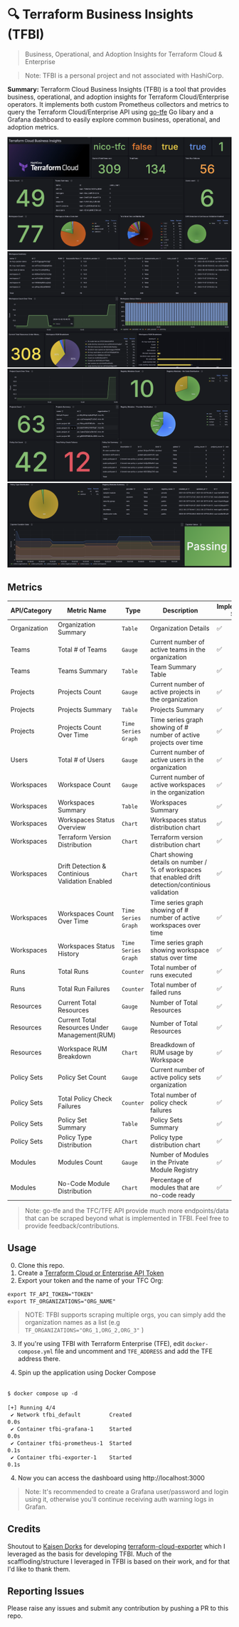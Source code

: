 # 🔍 Terraform Business Insights (TFBI) 
> Business, Operational, and Adoption Insights for Terraform Cloud & Enterprise 

> Note: TFBI is a personal project and not associated with HashiCorp. 


**Summary:** Terraform Cloud Business Insights (TFBI) is a tool that provides business, operational, and adoption insights for Terraform Cloud/Enterprise operators. It implements both custom Prometheus collectors and metrics to query the Terraform Cloud/Enterprise API using [go-tfe](https://pkg.go.dev/github.com/hashicorp/go-tfe) Go libary and a Grafana dashboard to easily explore common business, operational, and adoption metrics. 

![dashboard](img/tfbi_1.png)
![dashboard](img/tfbi_2.png)
![dashboard](img/tfbi_3.png)
![dashboard](img/tfbi_4.png)
## Metrics

| API/Category | Metric Name | Type | Description | Implementation Status
| - | - | - | - | -| 
| Organization | Organization Summary | `Table` | Organization Details  |  ✅  | 
| Teams | Total # of Teams | `Gauge` | Current number of active teams in the organization  |  ✅  | 
| Teams | Teams Summary | `Table` | Team Summary Table  |  ✅  | 
| Projects | Projects Count | `Gauge` | Current number of active projects in the organization  |  ✅  | 
| Projects | Projects Summary | `Table` | Projects Summary  |  ✅  | 
| Projects | Projects Count Over Time | `Time Series Graph` | Time series graph showing of # number of active projects over time |  ✅  | 
| Users | Total # of Users | `Gauge` | Current number of active users in the organization  |  ✅  | 
| Workspaces | Workspace Count | `Gauge` | Current number of active workspaces in the organization  |  ✅  | 
| Workspaces | Workspaces Summary | `Table` | Workspaces Summary  |  ✅  | 
| Workspaces | Workspaces Status Overview | `Chart` | Workspaces status distribution chart |  ✅  | 
| Workspaces | Terraform Version Distribution | `Chart` | Terraform version distribution chart |  ✅  |
| Workspaces | Drift Detection & Continious Validation Enabled | `Chart` | Chart showing details on number / % of workspaces that enabled drift detection/continious validation |  ✅  |
| Workspaces | Workspaces Count Over Time | `Time Series Graph` | Time series graph showing of # number of active workspaces over time |  ✅  | 
| Workspaces | Workspaces Status History | `Time Series Graph` | Time series graph showing workspace status over time |  ✅  | 
| Runs | Total Runs | `Counter` | Total number of runs executed  |  ✅  | 
| Runs | Total Run Failures | `Counter` | Total number of failed runs  |  ✅  | 
| Resources  | Current Total Resources | `Gauge` | Number of Total Resources  |  ✅  |
| Resources  | Current Total Resources Under Management(RUM) | `Gauge` | Number of Total Resources  |  ✅  |
| Resources  | Workspace RUM Breakdown | `Chart` | Breadkdown of RUM usage by Workspace |  ✅  |
| Policy Sets | Policy Set Count | `Gauge` | Current number of active policy sets organization  |  ✅  | 
| Policy Sets | Total Policy Check Failures | `Counter` | Total number of policy check failures  |  ✅  | 
| Policy Sets | Policy Set Summary | `Table` | Policy Sets Summary  |  ✅  | 
| Policy Sets  | Policy Type Distribution | `Chart` | Policy type distribution chart |  ✅  |
| Modules  | Modules Count | `Gauge` | Number of Modules in the Private Module Registry |  ✅  |
| Modules  | No-Code Module Distribution | `Chart` | Percentage of modules that are no-code ready |  ✅  |


> Note: go-tfe and the TFC/TFE API provide much more endpoints/data that can be scraped beyond what is implemented in TFBI. Feel free to provide feedback/contributions. 

## Usage

0. Clone this repo. 
1. Create a [Terraform Cloud or Enterprise API Token](https://app.terraform.io/app/settings/tokens)
2. Export your token and the name of your TFC Org:

```
export TF_API_TOKEN="TOKEN"
export TF_ORGANIZATIONS="ORG_NAME"
```

> NOTE: TFBI supports scraping multiple orgs, you can simply add the organization names as a list (e.g `TF_ORGANIZATIONS="ORG_1,ORG_2,ORG_3"` ) 
3. If you're using TFBI with Terraform Enterprise (TFE), edit `docker-compose.yml` file and uncomment and `TFE_ADDRESS` and add the TFE address there.

4. Spin up the application using Docker Compose

```

$ docker compose up -d

[+] Running 4/4
 ✔ Network tfbi_default         Created                                                           0.0s
 ✔ Container tfbi-grafana-1     Started                                                           0.0s
 ✔ Container tfbi-prometheus-1  Started                                                           0.1s
 ✔ Container tfbi-exporter-1    Started                                                           0.1s

```

4. Now you can access the dashboard using http://localhost:3000

> Note: It's recommended to create a Grafana user/password and login using it, otherwise you'll continue receiving auth warning logs in Grafan.

## Credits

Shoutout to [Kaisen Dorks](https://github.com/kaizendorks) for developing [terraform-cloud-exporter](https://github.com/kaizendorks/terraform-cloud-exporter) which I leveraged as the basis for developing TFBI. Much of the scaffloding/structure I leveraged in TFBI is based on their work, and for that I'd like to thank them.

## Reporting Issues 

Please raise any issues and submit any contribution by pushing a PR to this repo. 